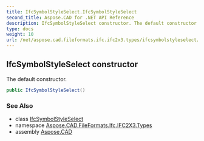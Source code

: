 ```yaml
---
title: IfcSymbolStyleSelect.IfcSymbolStyleSelect
second_title: Aspose.CAD for .NET API Reference
description: IfcSymbolStyleSelect constructor. The default constructor
type: docs
weight: 10
url: /net/aspose.cad.fileformats.ifc.ifc2x3.types/ifcsymbolstyleselect/ifcsymbolstyleselect/
---
```

## IfcSymbolStyleSelect constructor

The default constructor.

```csharp
public IfcSymbolStyleSelect()
```

### See Also

* class [IfcSymbolStyleSelect](../)
* namespace [Aspose.CAD.FileFormats.Ifc.IFC2X3.Types](../../ifcsymbolstyleselect/)
* assembly [Aspose.CAD](../../../)


